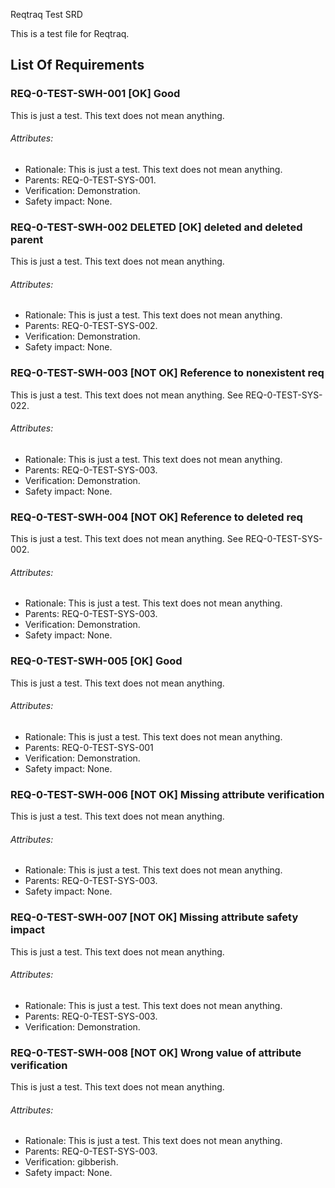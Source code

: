 Reqtraq Test SRD

This is a test file for Reqtraq.

## List Of Requirements

### REQ-0-TEST-SWH-001 [OK] Good

This is just a test. This text does not mean anything.

###### Attributes:
- Rationale: This is just a test. This text does not mean anything.
- Parents: REQ-0-TEST-SYS-001.
- Verification: Demonstration.
- Safety impact: None.

### REQ-0-TEST-SWH-002 DELETED [OK] deleted and deleted parent

This is just a test. This text does not mean anything.

###### Attributes:
- Rationale: This is just a test. This text does not mean anything.
- Parents: REQ-0-TEST-SYS-002.
- Verification: Demonstration.
- Safety impact: None.

### REQ-0-TEST-SWH-003 [NOT OK] Reference to nonexistent req

This is just a test. This text does not mean anything. See REQ-0-TEST-SYS-022.

###### Attributes:
- Rationale: This is just a test. This text does not mean anything.
- Parents: REQ-0-TEST-SYS-003.
- Verification: Demonstration.
- Safety impact: None.

### REQ-0-TEST-SWH-004 [NOT OK] Reference to deleted req

This is just a test. This text does not mean anything. See REQ-0-TEST-SYS-002.

###### Attributes:
- Rationale: This is just a test. This text does not mean anything.
- Parents: REQ-0-TEST-SYS-003.
- Verification: Demonstration.
- Safety impact: None.

### REQ-0-TEST-SWH-005 [OK] Good

This is just a test. This text does not mean anything.

###### Attributes:
- Rationale: This is just a test. This text does not mean anything.
- Parents: REQ-0-TEST-SYS-001
- Verification: Demonstration.
- Safety impact: None.

### REQ-0-TEST-SWH-006 [NOT OK] Missing attribute verification

This is just a test. This text does not mean anything.

###### Attributes:
- Rationale: This is just a test. This text does not mean anything.
- Parents: REQ-0-TEST-SYS-003.
- Safety impact: None.

### REQ-0-TEST-SWH-007 [NOT OK] Missing attribute safety impact

This is just a test. This text does not mean anything.

###### Attributes:
- Rationale: This is just a test. This text does not mean anything.
- Parents: REQ-0-TEST-SYS-003.
- Verification: Demonstration.

### REQ-0-TEST-SWH-008 [NOT OK] Wrong value of attribute verification

This is just a test. This text does not mean anything.

###### Attributes:
- Rationale: This is just a test. This text does not mean anything.
- Parents: REQ-0-TEST-SYS-003.
- Verification: gibberish.
- Safety impact: None.
